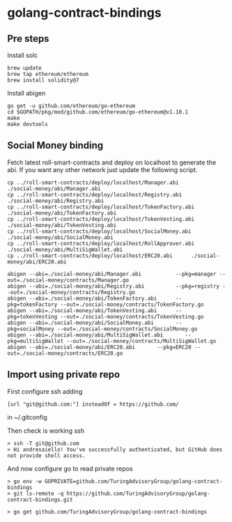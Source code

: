 # golang-contract-bindings

## Pre steps

Install solc

```
brew update
brew tap ethereum/ethereum
brew install solidity@7
```

Install abigen

```
go get -u github.com/ethereum/go-ethereum
cd $GOPATH/pkg/mod/github.com/ethereum/go-ethereum@v1.10.1
make
make devtools
```

## Social Money binding

Fetch latest roll-smart-contracts and deploy on localhost to generate the abi.
If you want any other network just update the following script.

```
cp ../roll-smart-contracts/deploy/localhost/Manager.abi          ./social-money/abi/Manager.abi
cp ../roll-smart-contracts/deploy/localhost/Registry.abi         ./social-money/abi/Registry.abi
cp ../roll-smart-contracts/deploy/localhost/TokenFactory.abi     ./social-money/abi/TokenFactory.abi
cp ../roll-smart-contracts/deploy/localhost/TokenVesting.abi     ./social-money/abi/TokenVesting.abi
cp ../roll-smart-contracts/deploy/localhost/SocialMoney.abi      ./social-money/abi/SocialMoney.abi
cp ../roll-smart-contracts/deploy/localhost/RollApprover.abi      ./social-money/abi/MultiSigWallet.abi
cp ../roll-smart-contracts/deploy/localhost/ERC20.abi      ./social-money/abi/ERC20.abi

```

```
abigen --abi=./social-money/abi/Manager.abi           --pkg=manager --out=./social-money/contracts/Manager.go
abigen --abi=./social-money/abi/Registry.abi          --pkg=registry --out=./social-money/contracts/Registry.go
abigen --abi=./social-money/abi/TokenFactory.abi      --pkg=tokenFactory --out=./social-money/contracts/TokenFactory.go
abigen --abi=./social-money/abi/TokenVesting.abi      --pkg=tokenVesting --out=./social-money/contracts/TokenVesting.go
abigen --abi=./social-money/abi/SocialMoney.abi       --pkg=socialMoney --out=./social-money/contracts/SocialMoney.go
abigen --abi=./social-money/abi/MultiSigWallet.abi       --pkg=multiSigWallet --out=./social-money/contracts/MultiSigWallet.go
abigen --abi=./social-money/abi/ERC20.abi       --pkg=ERC20 --out=./social-money/contracts/ERC20.go
```

## Import using private repo

First configure ssh adding

`[url "git@github.com:"] insteadOf = https://github.com/`

in ~/.gitconfig

Then check is working ssh

```
> ssh -T git@github.com
> Hi andresaiello! You've successfully authenticated, but GitHub does not provide shell access.
```

And now configure go to read private repos

```
> go env -w GOPRIVATE=github.com/TuringAdvisoryGroup/golang-contract-bindings
> git ls-remote -q https://github.com/TuringAdvisoryGroup/golang-contract-bindings.git

> go get github.com/TuringAdvisoryGroup/golang-contract-bindings
```
